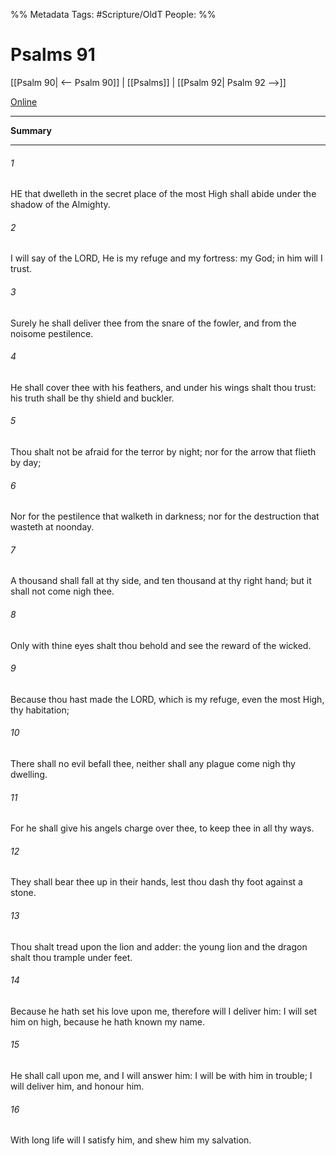 

%% Metadata
Tags: #Scripture/OldT
People: 
%%
# Psalms 91
[[Psalm 90| <-- Psalm 90]] | [[Psalms]] | [[Psalm 92| Psalm 92 -->]]

[Online](https://churchofjesuschrist.org/study/scriptures/ot/ps/91?lang=eng)

---
__Summary__



---

###### 1
HE that dwelleth in the secret place of the most High shall abide under the shadow of the Almighty.
###### 2
I will say of the LORD, He is my refuge and my fortress: my God; in him will I trust.
###### 3
Surely he shall deliver thee from the snare of the fowler, and from the noisome pestilence.
###### 4
He shall cover thee with his feathers, and under his wings shalt thou trust: his truth shall be thy shield and buckler.
###### 5
Thou shalt not be afraid for the terror by night; nor for the arrow that flieth by day;
###### 6
Nor for the pestilence that walketh in darkness; nor for the destruction that wasteth at noonday.
###### 7
A thousand shall fall at thy side, and ten thousand at thy right hand; but it shall not come nigh thee.
###### 8
Only with thine eyes shalt thou behold and see the reward of the wicked.
###### 9
Because thou hast made the LORD, which is my refuge, even the most High, thy habitation;
###### 10
There shall no evil befall thee, neither shall any plague come nigh thy dwelling.
###### 11
For he shall give his angels charge over thee, to keep thee in all thy ways.
###### 12
They shall bear thee up in their hands, lest thou dash thy foot against a stone.
###### 13
Thou shalt tread upon the lion and adder: the young lion and the dragon shalt thou trample under feet.
###### 14
Because he hath set his love upon me, therefore will I deliver him: I will set him on high, because he hath known my name.
###### 15
He shall call upon me, and I will answer him: I will be with him in trouble; I will deliver him, and honour him.
###### 16
With long life will I satisfy him, and shew him my salvation.



